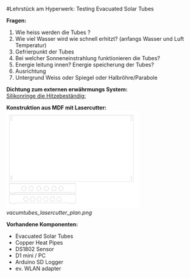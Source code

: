 #Lehrstück am Hyperwerk: Testing Evacuated Solar Tubes  
  
  
**Fragen:**  
1. Wie heiss werden die  Tubes ?  
2. Wie viel Wasser wird wie schnell erhitzt? (anfangs Wasser und Luft Temperatur)  
3. Gefrierpunkt der Tubes  
4. Bei welcher Sonneneinstrahlung funktionieren die Tubes?  
5. Energie leitung innen? Energie speicherung der Tubes?  
6. Ausrichtung  
7. Untergrund Weiss oder Spiegel oder Halbröhre/Parabole  
  
  
**Dichtung zum externen erwährmungs System:**  
[Silikonringe die Hitzebeständig:](http://www.hermannwendler.de/industriebedarf/technische-dichtungsmaterialien/dichtungsmaterialien-als-platten-oder-rollenware/hitzebestaendige-dichtungsmaterialien)  
  
  
**Konstruktion aus MDF mit Lasercutter:**  
<img src="vacumtubes_lasercutter_plan.png" alt="Plan" width="350px">  
*vacumtubes_lasercutter_plan.png*  

**Vorhandene Komponenten:**
- Evacuated Solar Tubes
- Copper Heat Pipes
- DS1802 Sensor
- D1 mini / PC
- Arduino SD Logger
- ev. WLAN adapter
